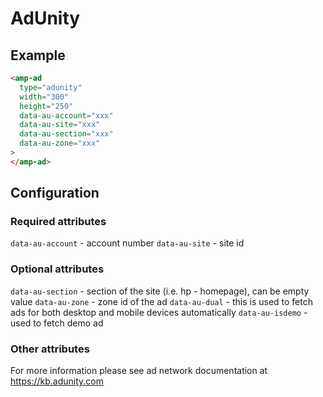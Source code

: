 # AdUnity

## Example

```html
<amp-ad
  type="adunity"
  width="300"
  height="250"
  data-au-account="xxx"
  data-au-site="xxx"
  data-au-section="xxx"
  data-au-zone="xxx"
>
</amp-ad>
```

## Configuration

### Required attributes

`data-au-account` - account number
`data-au-site` - site id

### Optional attributes

`data-au-section` - section of the site (i.e. hp - homepage), can be empty value
`data-au-zone` - zone id of the ad
`data-au-dual` - this is used to fetch ads for both desktop and mobile devices automatically
`data-au-isdemo` - used to fetch demo ad

### Other attributes

For more information please see ad network documentation at <https://kb.adunity.com>
